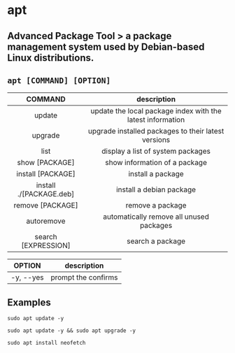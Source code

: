 # apt

**Advanced Package Tool** > a package management system used by Debian-based Linux distributions.
---

` apt [COMMAND] [OPTION] `
---

| **COMMAND** | description |
|:---:|:---:|
| update | update the local package index with the latest information |
| upgrade | upgrade installed packages to their latest versions |
| list | display a list of system packages |
| show [PACKAGE] | show information of a package |
| install [PACKAGE] | install a package |
| install ./[PACKAGE.deb] | install a debian package |
| remove [PACKAGE] | remove a package |
| autoremove | automatically remove all unused packages |
| search [EXPRESSION] | search a package |

| **OPTION** | description |
|:---:|:---:|
| -y, --yes | prompt the confirms |

## Examples
` sudo apt update -y `

` sudo apt update -y && sudo apt upgrade -y `

` sudo apt install neofetch `
